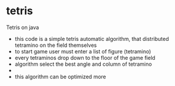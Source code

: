 # tetris
Tetris on java
 * this code is a simple tetris automatic algorithm, that distributed tetramino on the field themselves
 * to start game user must enter a list of figure (tetramino)
 * every tetraminos drop down to the floor of the game field
 * algorithm select the best angle and column of tetramino
 * 
 * this algorithm can be optimized more
